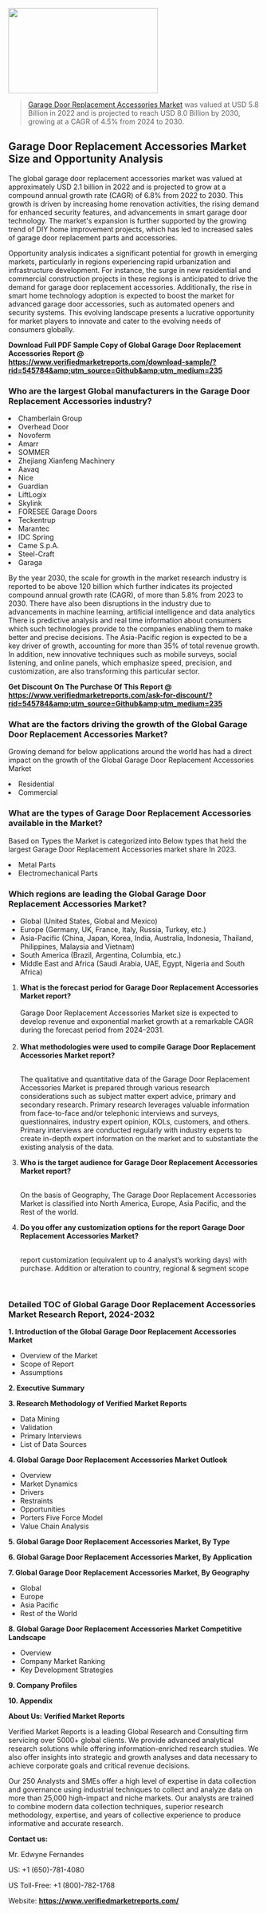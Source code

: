<img src="https://ffe5etoiles.com/wp-content/uploads/2024/12/MST1-300x171.png" alt="" width="300" height="171" class="alignnone size-medium wp-image-20088" /><blockquote><p><p><a href="https://www.verifiedmarketreports.com/download-sample/?rid=545784&utm_source=Github&utm_medium=235" target="_blank">Garage Door Replacement Accessories Market</a> was valued at USD 5.8 Billion in 2022 and is projected to reach USD 8.0 Billion by 2030, growing at a CAGR of 4.5% from 2024 to 2030.</p></blockquote><p><h2>Garage Door Replacement Accessories Market Size and Opportunity Analysis</h2><p>The global garage door replacement accessories market was valued at approximately USD 2.1 billion in 2022 and is projected to grow at a compound annual growth rate (CAGR) of 6.8% from 2022 to 2030. This growth is driven by increasing home renovation activities, the rising demand for enhanced security features, and advancements in smart garage door technology. The market's expansion is further supported by the growing trend of DIY home improvement projects, which has led to increased sales of garage door replacement parts and accessories.</p><p>Opportunity analysis indicates a significant potential for growth in emerging markets, particularly in regions experiencing rapid urbanization and infrastructure development. For instance, the surge in new residential and commercial construction projects in these regions is anticipated to drive the demand for garage door replacement accessories. Additionally, the rise in smart home technology adoption is expected to boost the market for advanced garage door accessories, such as automated openers and security systems. This evolving landscape presents a lucrative opportunity for market players to innovate and cater to the evolving needs of consumers globally.</p></p><p class=""><strong>Download Full PDF Sample Copy of Global Garage Door Replacement Accessories Report @ <a href="https://www.verifiedmarketreports.com/download-sample/?rid=545784&amp;utm_source=Github&amp;utm_medium=235" target="_blank">https://www.verifiedmarketreports.com/download-sample/?rid=545784&amp;utm_source=Github&amp;utm_medium=235</a></strong></p><h3 id="" class="">Who are the largest Global manufacturers in the Garage Door Replacement Accessories industry?</h3><p><li>Chamberlain Group</li><li> Overhead Door</li><li> Novoferm</li><li> Amarr</li><li> SOMMER</li><li> Zhejiang Xianfeng Machinery</li><li> Aavaq</li><li> Nice</li><li> Guardian</li><li> LiftLogix</li><li> Skylink</li><li> FORESEE Garage Doors</li><li> Teckentrup</li><li> Marantec</li><li> IDC Spring</li><li> Came S.p.A.</li><li> Steel-Craft</li><li> Garaga</li></p><div class=""><div class="" dir="" data-message-author-role="" data-message-id="" data-message-model-slug=""><div class=""><div class=""><div class=""><div class="" dir="" data-message-author-role="" data-message-id="" data-message-model-slug=""><div class=""><div class=""><p>By the year 2030, the scale for growth in the market research industry is reported to be above 120 billion which further indicates its projected compound annual growth rate (CAGR), of more than 5.8% from 2023 to 2030. There have also been disruptions in the industry due to advancements in machine learning, artificial intelligence and data analytics There is predictive analysis and real time information about consumers which such technologies provide to the companies enabling them to make better and precise decisions. The Asia-Pacific region is expected to be a key driver of growth, accounting for more than 35% of total revenue growth. In addition, new innovative techniques such as mobile surveys, social listening, and online panels, which emphasize speed, precision, and customization, are also transforming this particular sector.</p><p><strong>Get Discount On The Purchase Of This Report @&nbsp; <a href="https://www.verifiedmarketreports.com/ask-for-discount/?rid=545784&amp;utm_source=Github&amp;utm_medium=235" target="_blank">https://www.verifiedmarketreports.com/ask-for-discount/?rid=545784&amp;utm_source=Github&amp;utm_medium=235</a></strong></p></div></div></div></div></div></div></div></div><h3 id="" class="">What are the factors driving the growth of the Global Garage Door Replacement Accessories Market?</h3><p id="" class="">Growing demand for below applications around the world has had a direct impact on the growth of the Global Garage Door Replacement Accessories Market</p><p id="" class=""><li>Residential</li><li> Commercial</li></p><h3 id="" class="">What are the types of Garage Door Replacement Accessories available in the Market?</h3><p id="" class="">Based on Types the Market is categorized into Below types that held the largest Garage Door Replacement Accessories market share In 2023.</p><p id="" class=""><li>Metal Parts</li><li> Electromechanical Parts</li></p><h3 id="" class="">Which regions are leading the Global Garage Door Replacement Accessories Market?</h3><ul><li>Global (United States, Global and Mexico)</li><li>Europe (Germany, UK, France, Italy, Russia, Turkey, etc.)</li><li>Asia-Pacific (China, Japan, Korea, India, Australia, Indonesia, Thailand, Philippines, Malaysia and Vietnam)</li><li>South America (Brazil, Argentina, Columbia, etc.)</li><li>Middle East and Africa (Saudi Arabia, UAE, Egypt, Nigeria and South Africa)</li></ul><p><ol><li><strong>What is the forecast period for Garage Door Replacement Accessories Market report?<br /></strong><br /><span data-sheets-root="1" data-sheets-value="{&quot;1&quot;:2,&quot;2&quot;:&quot;XXXX size is expected to develop revenue and exponential market growth at a remarkable CAGR during the forecast period from 2024&ndash;2030.&quot;}" data-sheets-userformat="{&quot;2&quot;:12674,&quot;4&quot;:{&quot;1&quot;:2,&quot;2&quot;:16776960},&quot;10&quot;:2,&quot;11&quot;:0,&quot;15&quot;:&quot;Arial&quot;,&quot;16&quot;:12}">Garage Door Replacement Accessories Market size is expected to develop revenue and exponential market growth at a remarkable CAGR during the forecast period from 2024&ndash;2031.</span><br /><br /></li><li><strong>What methodologies were used to compile Garage Door Replacement Accessories Market report?<br /><br /></strong><p>The qualitative and quantitative data of the&nbsp;Garage Door Replacement Accessories Market is prepared through various research considerations such as subject matter expert advice, primary and secondary research. Primary research leverages valuable information from face-to-face and/or telephonic interviews and surveys, questionnaires, industry expert opinion, KOLs, customers, and others. Primary interviews are conducted regularly with industry experts to create in-depth expert information on the market and to substantiate the existing analysis of the data.&nbsp;</p></li><li><strong>Who is the target audience for Garage Door Replacement Accessories Market report?<br /><br /></strong><p>On the basis of Geography, The&nbsp;Garage Door Replacement Accessories Market is classified into North America, Europe, Asia Pacific, and the Rest of the world.</p></li><li><strong>Do you offer any customization options for the report Garage Door Replacement Accessories Market?<br /><br /></strong><p>report customization (equivalent up to 4 analyst&rsquo;s working days) with purchase. Addition or alteration to country, regional &amp; segment scope</p><p>&nbsp;</p></li></ol></p><h3 id="" class="">Detailed TOC of Global Garage Door Replacement Accessories Market Research Report, 2024-2032</h3><p id="" class=""><strong>1. Introduction of the Global Garage Door Replacement Accessories Market</strong></p><ul><li>Overview of the Market</li><li>Scope of Report</li><li>Assumptions</li></ul><p id="" class=""><strong>2. Executive Summary</strong></p><p id="" class=""><strong>3. Research Methodology of&nbsp;Verified Market Reports</strong></p><ul><li>Data Mining</li><li>Validation</li><li>Primary Interviews</li><li>List of Data Sources</li></ul><p id="" class=""><strong>4. Global Garage Door Replacement Accessories Market Outlook</strong></p><ul><li>Overview</li><li>Market Dynamics</li><li>Drivers</li><li>Restraints</li><li>Opportunities</li><li>Porters Five Force Model</li><li>Value Chain Analysis</li></ul><p id="" class=""><strong>5. Global Garage Door Replacement Accessories Market, By&nbsp;Type</strong></p><p id="" class=""><strong>6. Global Garage Door Replacement Accessories Market, By Application</strong></p><p id="" class=""><strong>7. Global Garage Door Replacement Accessories Market, By Geography</strong></p><ul><li>Global</li><li>Europe</li><li>Asia Pacific</li><li>Rest of the World</li></ul><p id="" class=""><strong>8. Global Garage Door Replacement Accessories Market Competitive Landscape</strong></p><ul><li>Overview</li><li>Company Market Ranking</li><li>Key Development Strategies</li></ul><p id="" class=""><strong>9. Company Profiles</strong></p><p id="" class=""><strong>10. Appendix</strong></p><p id="" class=""><strong>About Us: Verified Market Reports</strong></p><p id="" class="">Verified Market Reports is a leading Global Research and Consulting firm servicing over 5000+ global clients. We provide advanced analytical research solutions while offering information-enriched research studies. We also offer insights into strategic and growth analyses and data necessary to achieve corporate goals and critical revenue decisions.</p><p id="" class="">Our 250 Analysts and SMEs offer a high level of expertise in data collection and governance using industrial techniques to collect and analyze data on more than 25,000 high-impact and niche markets. Our analysts are trained to combine modern data collection techniques, superior research methodology, expertise, and years of collective experience to produce informative and accurate research.</p><p id="" class=""><strong>Contact us:</strong></p><p id="" class="">Mr. Edwyne Fernandes</p><p id="" class="">US: +1 (650)-781-4080</p><p id="" class="">US Toll-Free: +1 (800)-782-1768</p><p id="" class="">Website: <a target="" data-test-app-aware-link=""><strong>https://www.verifiedmarketreports.com/</strong></a></p>
